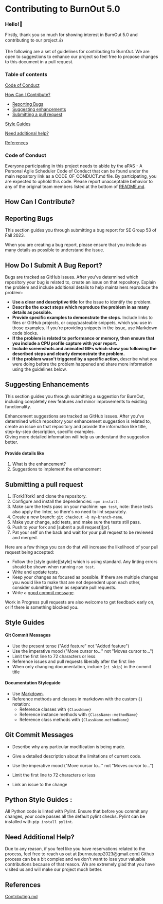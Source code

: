 # Contributing to BurnOut 5.0
<h3>Hello!👋</h3>
<p>Firstly, thank you so much for showing interest in BurnOut 5.0 and contributing to our project.👍</p>
The following are a set of guidelines for contributing to BurnOut. We are open to suggestions to enhance our project so feel free to propose changes to this document in a pull request.


### Table of contents
[Code of Conduct](#code-of-conduct)

[How Can I Contribute?](#how-can-i-contribute)
 * [Reporting Bugs](#reporting-bugs)
 * [Suggesting enhancements](#suggesting-enhancements)
 * [Submitting a pull request](#submitting-a-pull-request)

[Style Guides](#style-guides)

[Need additional help?](#need-additional-help)

[References](#references)


### Code of Conduct
Everyone participating in this project needs to abide by the aPAS - A Personal Agile Scheduler Code of Conduct that can be found under the main repository link as a CODE_OF_CONDUCT.md file. By participating, you are expected to uphold this code. Please report unacceptable behavior to any of the original team members listed at the bottom of [README.md](README.md).

## How Can I Contribute?


  ## Reporting Bugs

  This section guides you through submitting a bug report for SE Group 53 of Fall 2023. 

  When you are creating a bug report, please ensure that you include as many details as possible to understand the issue.

  ## How Do I Submit A Bug Report?
   <p>Bugs are tracked as GitHub issues. After you've determined which repository your bug is related to, create an issue on that repository.
    Explain the problem and include additional details to help maintainers reproduce the problem:</p>
   <ul>
    <li><b>Use a clear and descriptive title</b> for the issue to identify the problem.</li>
    <li><b>Describe the exact steps which reproduce the problem in as many details as possible.</li></b>
    <li><b>Provide specific examples to demonstrate the steps.</b> Include links to files or GitHub projects, or copy/pasteable snippets, which you use in those     examples. If you're providing snippets in the issue, use Markdown code blocks.</li>
    <li><b>If the problem is related to performance or memory, then ensure that you include a CPU profile capture with your report.</b></li>
    <li><b>Include screenshots and animated GIFs which show you following the described steps and clearly demonstrate the problem.</li></b>
    <li><b>If the problem wasn't triggered by a specific action</b>, describe what you were doing before the problem happened and share more information using the guidelines below.</li>
    </ul>
  
  ## Suggesting Enhancements
  This section guides you through submitting a suggestion for BurnOut, including completely new features and minor improvements to existing functionality. 

  Enhancement suggestions are tracked as GitHub issues. 
  After you've determined which repository your enhancement suggestion is related to, create an issue on that repository and provide the information like title, step-by-step description, specific examples.\
  Giving more detailed information will help us understand the suggestion better. 
  
  #### Provide details like 
  1) What is the enhancement? 
  2) Suggestions to implement the enhancement

  ## Submitting a pull request

1. [Fork][fork] and clone the repository.
1. Configure and install the dependencies: `npm install`.
1. Make sure the tests pass on your machine: `npm test`, note: these tests also apply the linter, so there's no need to lint separately.
1. Create a new branch: `git checkout -b my-branch-name`.
1. Make your change, add tests, and make sure the tests still pass.
1. Push to your fork and [submit a pull request][pr].
1. Pat your self on the back and wait for your pull request to be reviewed and merged.

Here are a few things you can do that will increase the likelihood of your pull request being accepted:

- Follow the [style guide][style] which is using standard. Any linting errors should be shown when running `npm test`.
- Write and update tests.
- Keep your changes as focused as possible. If there are multiple changes you would like to make that are not dependent upon each other, consider submitting them as separate pull requests.
- Write a [good commit message](http://tbaggery.com/2008/04/19/a-note-about-git-commit-messages.html).

Work in Progress pull requests are also welcome to get feedback early on, or if there is something blocked you.

### <h2>Style Guides</h2>

#### Git Commit Messages

* Use the present tense ("Add feature" not "Added feature")
* Use the imperative mood ("Move cursor to..." not "Moves cursor to...")
* Limit the first line to 72 characters or less
* Reference issues and pull requests liberally after the first line
* When only changing documentation, include `[ci skip]` in the commit title


#### Documentation Styleguide

* Use [Markdown](https://daringfireball.net/projects/markdown).
* Reference methods and classes in markdown with the custom `{}` notation:
    * Reference classes with `{ClassName}`
    * Reference instance methods with `{ClassName::methodName}`
    * Reference class methods with `{ClassName.methodName}`


## Git Commit Messages

  - Describe why any particular modification is being made.

  - Give a detailed description about the limitations of current code.

  - Use the imperative mood ("Move cursor to..." not "Moves cursor to...")

  - Limit the first line to 72 characters or less

  - Link an issue to the change

## Python Style Guides :

  All Python code is linted with Pylint. Ensure that before you commit any changes, your code passes all the default pylint checks. Pylint can be installed with
  `pip install pylint`.


### <h2>Need Additional Help?</h2>
<p>Due to any reason, if you feel like you have reservations related to the process, feel free to reach us out at [burnoutapp2023@gmail.com] Github process can be a bit complex and we don't want to lose your valuable contributions because of that reason. We are extremely glad that you have visited us and will make our project much better.</p>


## References
[Contributing.md](https://github.com/atom/atom/blob/master/CONTRIBUTING.md#specs-styleguide)
